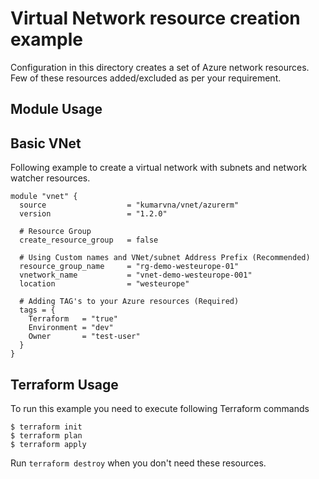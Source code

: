 # Virtual Network resource creation example

Configuration in this directory creates a set of Azure network resources. Few of these resources added/excluded as per your requirement.

## Module Usage
## Basic VNet

Following example to create a virtual network with subnets and network watcher resources.

```
module "vnet" {
  source                  = "kumarvna/vnet/azurerm"
  version                 = "1.2.0"
    
  # Resource Group
  create_resource_group   = false

  # Using Custom names and VNet/subnet Address Prefix (Recommended)
  resource_group_name     = "rg-demo-westeurope-01"
  vnetwork_name           = "vnet-demo-westeurope-001"
  location                = "westeurope"

  # Adding TAG's to your Azure resources (Required)
  tags = {
    Terraform   = "true"
    Environment = "dev"
    Owner       = "test-user"
  }
}
```

## Terraform Usage

To run this example you need to execute following Terraform commands

```
$ terraform init
$ terraform plan
$ terraform apply
```

Run `terraform destroy` when you don't need these resources.
